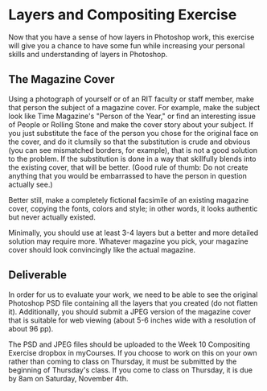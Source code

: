 # Layers and Compositing Exercise

Now that you have a sense of how layers in Photoshop work, this exercise will give you a chance to have some fun while increasing your personal skills and understanding of layers in Photoshop.

## The Magazine Cover 

Using a photograph of yourself or of an RIT faculty or staff member, make that person the subject of a magazine cover.  For example, make the subject look like Time Magazine's "Person of the Year," or find an interesting issue of People or Rolling Stone and make the cover story about your subject. If you just substitute the face of the person you chose for the original face on the cover, and do it clumsily so that the substitution is crude and obvious (you can see mismatched borders, for example), that is not a good solution to the problem.  If the substitution is done in a way that skillfully blends into the existing cover, that will be better. (Good rule of thumb: Do not create anything that you would be embarrassed to have the person in question actually see.)

Better still, make a completely fictional facsimile of an existing magazine cover, copying the fonts, colors and style; in other words, it looks authentic but never actually existed. 

Minimally, you should use at least 3-4 layers but a better and more detailed solution may require more. Whatever magazine you pick, your magazine cover should look convincingly like the actual magazine.

## Deliverable 

In order for us to evaluate your work, we need to be able to see the original Photoshop PSD file containing all the layers that you created (do not flatten it). Additionally, you should submit a JPEG version of the magazine cover that is suitable for web viewing (about 5-6 inches wide with a resolution of about 96 pp). 

The PSD and JPEG files should be uploaded to the Week 10 Compositing Exercise dropbox in myCourses. If you choose to work on this on your own rather than coming to class on Thursday, it must be submitted by the beginning of Thursday's class. If you come to class on Thursday, it is due by 8am on Saturday, November 4th. 
